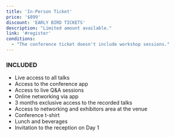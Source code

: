 ```yaml
---
title: 'In-Person Ticket'
price: '$899'
discount: 'EARLY BIRD TICKETS'
description: "Limited amount available."
link: '#register'
conditions:
  - "The conference ticket doesn't include workshop sessions."
---
```


### INCLUDED

- Live access to all talks
- Access to the conference app
- Access to live Q&A sessions
- Online networking via app
- 3 months exclusive access to the recorded talks
- Access to networking and exhibitors area at the venue
- Conference t-shirt
- Lunch and beverages
- Invitation to the reception on Day 1
